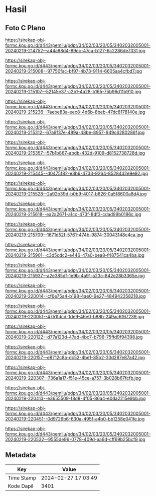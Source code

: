 # Hasil

## Foto C Plano

https://sirekap-obj-formc.kpu.go.id/d443/pemilu/pdpr/34/02/03/20/05/3402032005001-20240219-214752--a44a88d4-89ec-47ca-b127-6c2286de7331.jpg

https://sirekap-obj-formc.kpu.go.id/d443/pemilu/pdpr/34/02/03/20/05/3402032005001-20240219-215008--97750fac-bf97-4b73-9114-6605aa4cfbd7.jpg

https://sirekap-obj-formc.kpu.go.id/d443/pemilu/pdpr/34/02/03/20/05/3402032005001-20240219-215107--52145e37-c2b1-4a28-b165-75b96d11b910.jpg

https://sirekap-obj-formc.kpu.go.id/d443/pemilu/pdpr/34/02/03/20/05/3402032005001-20240219-215236--7aebe83a-eec8-4d6b-8beb-47dc8178140e.jpg

https://sirekap-obj-formc.kpu.go.id/d443/pemilu/pdpr/34/02/03/20/05/3402032005001-20240219-215312--67a9f37e-489a-48be-8957-949c6280286f.jpg

https://sirekap-obj-formc.kpu.go.id/d443/pemilu/pdpr/34/02/03/20/05/3402032005001-20240219-215357--57b1b867-abdb-432d-9109-d8152738728d.jpg

https://sirekap-obj-formc.kpu.go.id/d443/pemilu/pdpr/34/02/03/20/05/3402032005001-20240219-215445--d0475f82-e3b6-4733-9264-85284d2e9e92.jpg

https://sirekap-obj-formc.kpu.go.id/d443/pemilu/pdpr/34/02/03/20/05/3402032005001-20240219-215528--2a92b39d-b0b9-4017-b626-0a5f8600a8d4.jpg

https://sirekap-obj-formc.kpu.go.id/d443/pemilu/pdpr/34/02/03/20/05/3402032005001-20240219-215618--ea2a2671-a1cc-473f-8df3-cdad99b0186c.jpg

https://sirekap-obj-formc.kpu.go.id/d443/pemilu/pdpr/34/02/03/20/05/3402032005001-20240219-215709--1671d52f-5761-474b-9874-30043148c4ca.jpg

https://sirekap-obj-formc.kpu.go.id/d443/pemilu/pdpr/34/02/03/20/05/3402032005001-20240219-215901--c3d5cdc2-e446-47a0-bea8-f487541ca4ba.jpg

https://sirekap-obj-formc.kpu.go.id/d443/pemilu/pdpr/34/02/03/20/05/3402032005001-20240219-215937--a2e385df-1e9b-4a91-a23c-842e28b3365e.jpg

https://sirekap-obj-formc.kpu.go.id/d443/pemilu/pdpr/34/02/03/20/05/3402032005001-20240219-220014--cf6e75a4-b198-4ae0-9e27-484942358218.jpg

https://sirekap-obj-formc.kpu.go.id/d443/pemilu/pdpr/34/02/03/20/05/3402032005001-20240219-220051--4751fdcd-1de9-46e0-b88b-249ac6f67239.jpg

https://sirekap-obj-formc.kpu.go.id/d443/pemilu/pdpr/34/02/03/20/05/3402032005001-20240219-220122--d77a123d-47ad-4bc7-b796-75ffd9f94398.jpg

https://sirekap-obj-formc.kpu.go.id/d443/pemilu/pdpr/34/02/03/20/05/3402032005001-20240219-220157--e8712c8a-dc52-4be1-85b2-33d287e87a42.jpg

https://sirekap-obj-formc.kpu.go.id/d443/pemilu/pdpr/34/02/03/20/05/3402032005001-20240219-220307--736a1a17-f51e-45ce-a757-3b028b67fcfb.jpg

https://sirekap-obj-formc.kpu.go.id/d443/pemilu/pdpr/34/02/03/20/05/3402032005001-20240219-220413--e3655509-f8d8-4f05-86a4-e0da2215e9bb.jpg

https://sirekap-obj-formc.kpu.go.id/d443/pemilu/pdpr/34/02/03/20/05/3402032005001-20240219-220451--0d9726b6-630a-495f-a4b0-bb1258e041fe.jpg

https://sirekap-obj-formc.kpu.go.id/d443/pemilu/pdpr/34/02/03/20/05/3402032005001-20240219-220532--9555de96-0778-409d-aa6d-cff69b25bcf9.jpg


## Metadata

| Key        | Value               |
| ---------- | ------------------- |
| Time Stamp | 2024-02-27 17:03:49 |
| Kode Dapil | 3401                |



